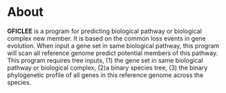 # About

**GFICLEE** is a program for predicting biological pathway or biological complex new member. It is based on the common loss events in gene evolution.
When input a gene set in same biological pathway, this program will scan all reference genome predict potential members of this pathway.
This program requires tree inputs, (1) the gene set in same biological pathway or biological complex, (2)a binary species tree, (3) the 
binary phylogenetic profile of all genes in this reference genome across the species. 

